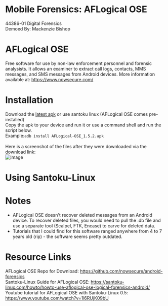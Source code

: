 # Mobile Forensics: AFLogical OSE
44386-01 Digital Forensics \
Demoed By: Mackenzie Bishop
# AFLogical OSE
Free software for use by non-law enforcement personnel and forensic analysists. It allows an examiner to extract call logs, contacts, MMS messages, and SMS messages from Android devices. More information available at: https://www.nowsecure.com/

# Installation
Download the [latest apk](/nowsecure/android-forensics/downloads) or use santoku linux (AFLogical OSE comes pre-installed) \
Copy the apk to your device and run it or use a command shell and run the script below. \
Example:```adb install AFLogical-OSE_1.5.2.apk``` \
\
Here is a screenshot of the files after they were downloaded via the download link: \
![image](https://user-images.githubusercontent.com/69914681/141058577-6f8c9c23-ed6d-4525-9117-ba170a2682df.png) 

# Using Santoku-Linux


# Notes
* AFLogical OSE doesn't recover deleted messages from an Android device. To recover deleted files, you would need to pull the .db file and use a separate tool (Scalpel, FTK, Encase) to carve for deleted data. 
* Tutorials that I could find for this software ranged anywhere from 4 to 7 years old (rip) - the software seems pretty outdated.
# Resource Links
AFLogical OSE Repo for Download: https://github.com/nowsecure/android-forensics \
Santoku-Linux Guide for AFLogical OSE: https://santoku-linux.com/howto/howto-use-aflogical-ose-logical-forensics-android/ \
Youtube tutorial for AFLogical OSE with Santoku-Linux 0.5: https://www.youtube.com/watch?v=1l6RUjK09bU
